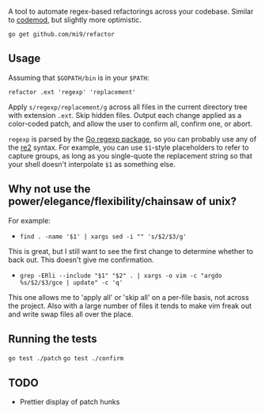 
A tool to automate regex-based refactorings across your codebase. Similar to [codemod](https://github.com/facebook/codemod), but slightly more optimistic.

`go get github.com/mi9/refactor`

## Usage

Assuming that `$GOPATH/bin` is in your `$PATH`:

`refactor .ext 'regexp' 'replacement'`

Apply `s/regexp/replacement/g` across all files in the current directory tree with extension `.ext`. Skip hidden files. Output each change applied as a color-coded patch, and allow the user to confirm all, confirm one, or abort.

`regexp` is parsed by the [Go regexp package](http://golang.org/pkg/regexp/), so you can probably use any of the [re2](https://code.google.com/p/re2/wiki/Syntax) syntax. For example, you can use `$1`-style placeholders to refer to capture groups, as long as you single-quote the replacement string so that your shell doesn't interpolate `$1` as something else. 

## Why not use the power/elegance/flexibility/chainsaw of unix?

For example:

- `find . -name '$1' | xargs sed -i "" 's/$2/$3/g'` 

This is great, but I still want to see the first change to determine whether to back out. This doesn't give me confirmation.

- `grep -ERli --include "$1" "$2" . | xargs -o vim -c "argdo %s/$2/$3/gce | update" -c 'q'`

This one allows me to 'apply all' or 'skip all' on a per-file basis, not across the project. Also with a large number of files it tends to make vim freak out and write swap files all over the place.

## Running the tests

`go test ./patch`
`go test ./confirm`

## TODO

- Prettier display of patch hunks

